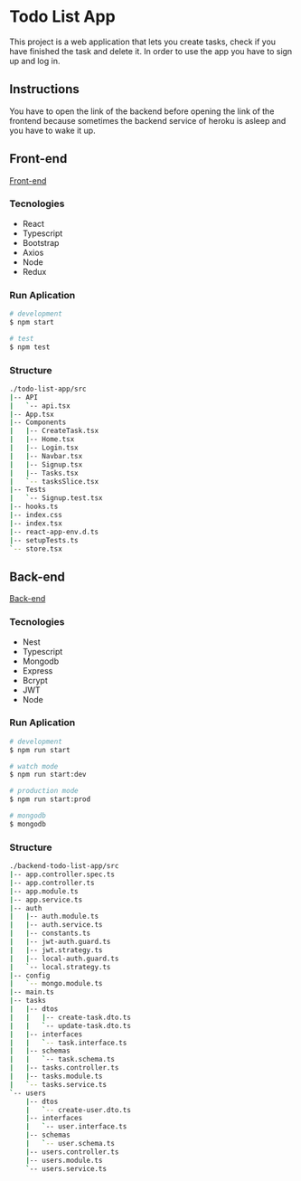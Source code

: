 # Todo List App

This project is a web application that lets you create tasks, check if you have finished the task and delete it. In order to use the app you have to sign up and log in.

## Instructions

You have to open the link of the backend before opening the link of the frontend because sometimes the backend service of heroku is asleep and you have to wake it up.

## Front-end

[Front-end](https://frontend-todo-list-app.herokuapp.com/)

### Tecnologies

- React
- Typescript
- Bootstrap
- Axios
- Node
- Redux

### Run Aplication

```bash
# development
$ npm start

# test
$ npm test
```

### Structure

```bash
./todo-list-app/src
|-- API
|   `-- api.tsx
|-- App.tsx
|-- Components
|   |-- CreateTask.tsx
|   |-- Home.tsx
|   |-- Login.tsx
|   |-- Navbar.tsx
|   |-- Signup.tsx
|   |-- Tasks.tsx
|   `-- tasksSlice.tsx
|-- Tests
|   `-- Signup.test.tsx
|-- hooks.ts
|-- index.css
|-- index.tsx
|-- react-app-env.d.ts
|-- setupTests.ts
`-- store.tsx

```

## Back-end

[Back-end](https://backend-todo-list-app.herokuapp.com/)

### Tecnologies

- Nest
- Typescript
- Mongodb
- Express
- Bcrypt
- JWT
- Node

### Run Aplication

```bash
# development
$ npm run start

# watch mode
$ npm run start:dev

# production mode
$ npm run start:prod

# mongodb
$ mongodb
```

### Structure

```bash
./backend-todo-list-app/src
|-- app.controller.spec.ts
|-- app.controller.ts
|-- app.module.ts
|-- app.service.ts
|-- auth
|   |-- auth.module.ts
|   |-- auth.service.ts
|   |-- constants.ts
|   |-- jwt-auth.guard.ts
|   |-- jwt.strategy.ts
|   |-- local-auth.guard.ts
|   `-- local.strategy.ts
|-- config
|   `-- mongo.module.ts
|-- main.ts
|-- tasks
|   |-- dtos
|   |   |-- create-task.dto.ts
|   |   `-- update-task.dto.ts
|   |-- interfaces
|   |   `-- task.interface.ts
|   |-- schemas
|   |   `-- task.schema.ts
|   |-- tasks.controller.ts
|   |-- tasks.module.ts
|   `-- tasks.service.ts
`-- users
    |-- dtos
    |   `-- create-user.dto.ts
    |-- interfaces
    |   `-- user.interface.ts
    |-- schemas
    |   `-- user.schema.ts
    |-- users.controller.ts
    |-- users.module.ts
    `-- users.service.ts
```
